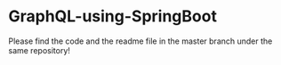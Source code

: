 # GraphQL-using-SpringBoot

Please find the code and the readme file in the master branch under the same repository!
